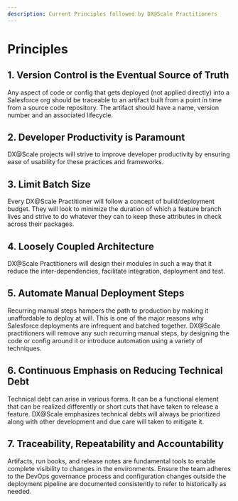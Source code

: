 ```yaml
---
description: Current Principles followed by DX@Scale Practitioners
---
```


# Principles

## 1. Version Control is the Eventual Source of Truth

Any aspect of code or config that gets deployed (not applied directly) into a Salesforce org should be traceable to an artifact built from a point in time from a source code repository. The artifact should have a name, version number and an associated lifecycle.

## 2. Developer Productivity is Paramount

DX@Scale projects will strive to improve developer productivity by ensuring ease of usability for these practices and frameworks.

## 3. Limit Batch Size

Every DX@Scale Practitioner will follow a concept of build/deployment budget. They will look to minimize the duration of which a feature branch lives and strive to do whatever they can to keep these attributes in check across their packages.

## 4. Loosely Coupled Architecture

DX@Scale Practitioners will design their modules in such a way that it reduce the inter-dependencies, facilitate integration, deployment and test.

## 5. Automate Manual Deployment Steps

Recurring manual steps hampers the path to production by making it unaffordable to deploy at will. This is one of the major reasons why Salesforce deployments are infrequent and batched together. DX@Scale practitioners will remove any such recurring manual steps, by designing the code or config around it or introduce automation using a variety of techniques.

## 6. Continuous Emphasis on Reducing Technical Debt

Technical debt can arise in various forms. It can be a functional element that can be realized differently or short cuts that have taken to release a feature. DX@Scale emphasizes technical debts will always be prioritized along with other development and due care will taken to mitigate it.

## 7. Traceability, Repeatability and Accountability

Artifacts, run books, and release notes are fundamental tools to enable complete visibility to changes in the environments. Ensure the team adheres to the DevOps governance process and configuration changes outside the deployment pipeline are documented consistently to refer to historically as needed.

